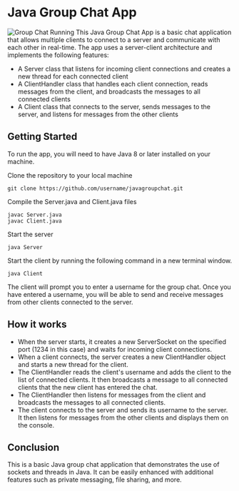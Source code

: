 # Java Group Chat App
![Group Chat Running](https://github.com/AbdullahArean/JavaGroupChatApp/blob/main/Java%20Group%20Chat%20App%20Screenshot.png)
This Java Group Chat App is a basic chat application that allows multiple clients to connect to a server and communicate with each other in real-time. The app uses a server-client architecture and implements the following features:

- A Server class that listens for incoming client connections and creates a new thread for each connected client
- A ClientHandler class that handles each client connection, reads messages from the client, and broadcasts the messages to all connected clients
- A Client class that connects to the server, sends messages to the server, and listens for messages from the other clients
## Getting Started
To run the app, you will need to have Java 8 or later installed on your machine.

Clone the repository to your local machine
```
git clone https://github.com/username/javagroupchat.git
```
Compile the Server.java and Client.java files
```
javac Server.java
javac Client.java
```
Start the server
```
java Server
```
Start the client by running the following command in a new terminal window.
```
java Client
```
The client will prompt you to enter a username for the group chat. Once you have entered a username, you will be able to send and receive messages from other clients connected to the server.
## How it works
- When the server starts, it creates a new ServerSocket on the specified port (1234 in this case) and waits for incoming client connections.
- When a client connects, the server creates a new ClientHandler object and starts a new thread for the client.
- The ClientHandler reads the client's username and adds the client to the list of connected clients. It then broadcasts a message to all connected clients that the new client has entered the chat.
- The ClientHandler then listens for messages from the client and broadcasts the messages to all connected clients.
- The client connects to the server and sends its username to the server. It then listens for messages from the other clients and displays them on the console.
## Conclusion
This is a basic Java group chat application that demonstrates the use of sockets and threads in Java. It can be easily enhanced with additional features such as private messaging, file sharing, and more.

